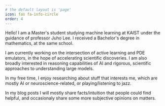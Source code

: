 ```yaml
---
# the default layout is 'page'
icon: fas fa-info-circle
order: 4
---
```


Hello! I am a Master's student studying machine learning at KAIST under the guidance of professor Juho Lee. I received a Bachelor's degree in mathematics, at the same school.

I am currently working on the intersection of active learning and PDE emulators, in the hope of accelerating scientific discoveries. I am also broadly interested in reasoning capabilities of AI and rigorous, scientific approaches to understanding large models.

In my free time, I enjoy researching about stuff that interests me, which are mostly AI or neuroscience-related, or playing/listening to jazz.

In my blog posts I will mostly share facts/intuition that people could find helpful, and occasionaly share some more subjective opinions on matters.